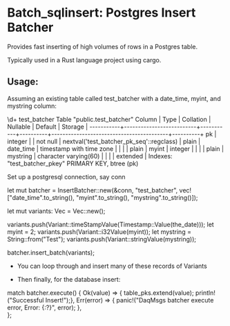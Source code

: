 # Batch_sqlinsert: Postgres Insert Batcher

Provides fast inserting of high volumes of rows in a Postgres table.

Typically used in a Rust language project using cargo.

## Usage:

Assuming an existing table called test_batcher with a date_time, myint, and mystring column:

\d+ test_batcher
                                                          Table "public.test_batcher"
  Column   |           Type           | Collation | Nullable |                 Default                  | Storage  |
-----------+--------------------------+-----------+----------+------------------------------------------+----------+
 pk        | integer                  |           | not null | nextval('test_batcher_pk_seq'::regclass) | plain    |
 date_time | timestamp with time zone |           |          |                                          | plain    |
 myint     | integer                  |           |          |                                          | plain    |
 mystring  | character varying(60)    |           |          |                                          | extended |
Indexes:
    "test_batcher_pkey" PRIMARY KEY, btree (pk)


Set up a postgresql connection, say conn

let mut batcher = InsertBatcher::new(&conn, "test_batcher", vec!["date_time".to_string(), "myint".to_string(), "mystring".to_string()]);

let mut variants: Vec<Variant> = Vec::new();

variants.push(Variant::timeStampValue(Timestamp::Value(the_date)));
let myint = 2;
variants.push(Variant::i32Value(myint));
let mystring = String::from("Test");
variants.push(Variant::stringValue(mystring));

 batcher.insert_batch(variants);

- You can loop through and insert many of these records of Variants

- Then finally, for the database insert:

match batcher.execute() {
      Ok(value) => { table_pks.extend(value); println!("Successful Insert!");},
      Err(error) => { panic!("DaqMsgs batcher execute error, Error: {:?}", error); },    
};